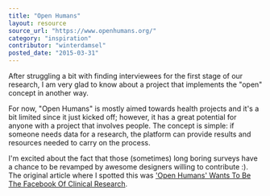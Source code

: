 ```yaml
---
title: "Open Humans"
layout: resource
source_url: "https://www.openhumans.org/"
category: "inspiration"
contributor: "winterdamsel"
posted_date: "2015-03-31"
---
```

After struggling a bit with finding interviewees for the first stage of our research, I am very glad to know about a project that implements the "open" concept in another way.

For now, "Open Humans" is mostly aimed towards health projects and it's a bit limited since it just kicked off; however, it has a great potential for anyone with a project that involves people. The concept is simple: if someone needs data for a research, the platform can provide results and resources needed to carry on the process.

I'm excited about the fact that those (sometimes) long boring surveys have a chance to be revamped by awesome designers willing to contribute :). The original article where I spotted this was ['Open Humans' Wants To Be The Facebook Of Clinical Research](http://www.popsci.com/online-platform-open-humans-connects-clinical-trial-subjects-and-researchers).
